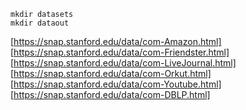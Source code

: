 ```
mkdir datasets
mkdir dataout

```

[https://snap.stanford.edu/data/com-Amazon.html]
[https://snap.stanford.edu/data/com-Friendster.html]
[https://snap.stanford.edu/data/com-LiveJournal.html]
[https://snap.stanford.edu/data/com-Orkut.html]
[https://snap.stanford.edu/data/com-Youtube.html]
[https://snap.stanford.edu/data/com-DBLP.html]
